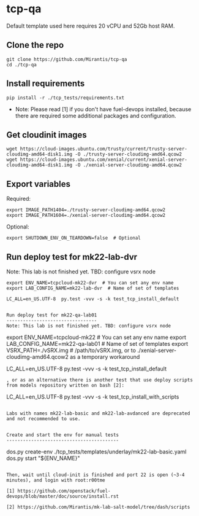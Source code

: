 # tcp-qa

Default template used here requires 20 vCPU and 52Gb host RAM.

Clone the repo
--------------
```
git clone https://github.com/Mirantis/tcp-qa
cd ./tcp-qa
```

Install requirements
--------------------
```
pip install -r ./tcp_tests/requirements.txt
```
* Note: Please read [1] if you don't have fuel-devops installed, because there are required some additional packages and configuration.

Get cloudinit images
--------------------
```
wget https://cloud-images.ubuntu.com/trusty/current/trusty-server-cloudimg-amd64-disk1.img -O ./trusty-server-cloudimg-amd64.qcow2
wget https://cloud-images.ubuntu.com/xenial/current/xenial-server-cloudimg-amd64-disk1.img -O ./xenial-server-cloudimg-amd64.qcow2
```
Export variables
----------------

Required:
```
export IMAGE_PATH1404=./trusty-server-cloudimg-amd64.qcow2
export IMAGE_PATH1604=./xenial-server-cloudimg-amd64.qcow2
```

Optional:
```
export SHUTDOWN_ENV_ON_TEARDOWN=false  # Optional
```

Run deploy test for mk22-lab-dvr
--------------------------------
Note: This lab is not finished yet. TBD: configure vsrx node
```
export ENV_NAME=tcpcloud-mk22-dvr  # You can set any env name
export LAB_CONFIG_NAME=mk22-lab-dvr  # Name of set of templates

LC_ALL=en_US.UTF-8  py.test -vvv -s -k test_tcp_install_default


Run deploy test for mk22-qa-lab01
---------------------------------
Note: This lab is not finished yet. TBD: configure vsrx node
```
export ENV_NAME=tcpcloud-mk22  # You can set any env name
export LAB_CONFIG_NAME=mk22-qa-lab01  # Name of set of templates
export VSRX_PATH=./vSRX.img           # /path/to/vSRX.img, or to ./xenial-server-cloudimg-amd64.qcow2 as a temporary workaround

LC_ALL=en_US.UTF-8  py.test -vvv -s -k test_tcp_install_default
```
, or as an alternative there is another test that use deploy scripts from models repository written on bash [2]:
```
LC_ALL=en_US.UTF-8  py.test -vvv -s -k test_tcp_install_with_scripts
```

Labs with names mk22-lab-basic and mk22-lab-avdanced are deprecated and not recommended to use.


Create and start the env for manual tests
-----------------------------------------
```
dos.py create-env ./tcp_tests/templates/underlay/mk22-lab-basic.yaml
dos.py start "${ENV_NAME}"
```

Then, wait until cloud-init is finished and port 22 is open (~3-4 minutes), and login with root:r00tme

[1] https://github.com/openstack/fuel-devops/blob/master/doc/source/install.rst

[2] https://github.com/Mirantis/mk-lab-salt-model/tree/dash/scripts
